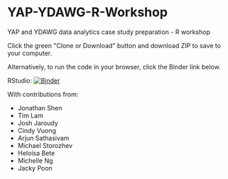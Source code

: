 # YAP-YDAWG-R-Workshop
YAP and YDAWG data analytics case study preparation - R workshop

Click the green "Clone or Download" button and download ZIP to save to your computer.

Alternatively, to run the code in your browser, click the Binder link below.

RStudio: [![Binder](http://mybinder.org/badge_logo.svg)](http://mybinder.org/v2/gh/ActuariesInstitute/YAP-YDAWG-R-Workshop/master?urlpath=rstudio)

With contributions from:
* Jonathan Shen
* Tim Lam
*	Josh Jaroudy
* Cindy Vuong
* Arjun Sathasivam
* Michael Storozhev
* Heloísa Bete
* Michelle Ng
* Jacky Poon
